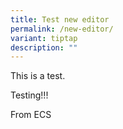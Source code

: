 ```yaml
---
title: Test new editor
permalink: /new-editor/
variant: tiptap
description: ""
---
```

<p>This is a test.</p>
<p>Testing!!!</p>
<p>From ECS</p>